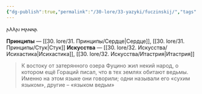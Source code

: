 ```yaml
---
{"dg-publish":true,"permalink":"/30-lore/33-yazyki/fuczinskij/","tags":["незримое/язык"]}
---
```


𐌰𐌻𐌻𐌰𐌹 𐌼𐌰𐌽𐌽𐌰

**Принципы** — [[30. lore/31. Принципы/Сердце\|Сердце]], [[30. lore/31. Принципы/Стук\|Стук]] 
**Искусства** — [[30. lore/32. Искусства/Исихастика\|Исихастика]], [[30. lore/32. Искусства/Итастрия\|Итастрия]] 

> К востоку от затерянного озера Фуцино жил некий народ, о котором ещё Гораций писал, что в тех землях обитают ведьмы. Именно на этом языке они говорили; одни называли его «сухим языком», другие – «языком ведьм»